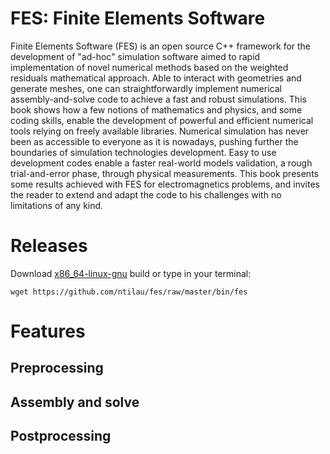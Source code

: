 # FES: Finite Elements Software
Finite Elements Software (FES) is an open source C++ framework for the development of "ad-hoc" simulation software aimed to rapid implementation of novel numerical methods based on the weighted residuals mathematical approach. Able to interact with geometries and generate meshes, one can straightforwardly implement numerical assembly-and-solve code to achieve a fast and robust simulations. This book shows how a few notions of mathematics and physics, and some coding skills, enable the development of powerful and efficient numerical tools relying on freely available libraries. Numerical simulation has never been as accessible to everyone as it is nowadays, pushing further the boundaries of simulation technologies development. Easy to use development codes enable a faster real-world models validation, a rough trial-and-error phase, through physical measurements. This book presents some results achieved with FES for electromagnetics problems, and invites the reader to extend and adapt the code to his challenges with no limitations of any kind.

# Releases
Download [x86_64-linux-gnu](https://github.com/ntilau/fes/raw/master/bin/fes) build or type in your terminal:
```shell
wget https://github.com/ntilau/fes/raw/master/bin/fes
```

# Features
## Preprocessing

## Assembly and solve

## Postprocessing
